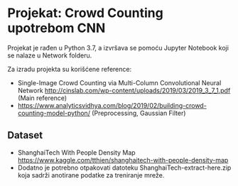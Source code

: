 # Projekat: Crowd Counting upotrebom CNN

Projekat je rađen u Python 3.7, a izvršava se pomoću Jupyter Notebook koji se nalaze u Network folderu.

Za izradu projekta su korišćene reference: 
- Single-Image Crowd Counting via Multi-Column Convolutional Neural Network http://cinslab.com/wp-content/uploads/2019/03/2019_3_7_1.pdf (Main reference)
- https://www.analyticsvidhya.com/blog/2019/02/building-crowd-counting-model-python/ (Preprocessing, Gaussian Filter)

## Dataset
- ShanghaiTech With People Density Map https://www.kaggle.com/tthien/shanghaitech-with-people-density-map
- Dodatno je potrebno otpakovati datoteku ShanghaiTech-extract-here.zip koja sadrži anotirane podatke za treniranje mreže.
